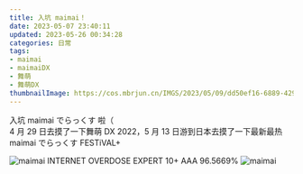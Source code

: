 ```yaml
---
title: 入坑 maimai！
date: 2023-05-07 23:40:11
updated: 2023-05-26 00:34:28
categories: 日常
tags:
- maimai
- maimaiDX
- 舞萌
- 舞萌DX
thumbnailImage: https://cos.mbrjun.cn/IMGS/2023/05/09/dd50ef16-6889-4291-bdb1-6522c7631f1a.webp
---
```

入坑 maimai でらっくす 啦（  
4 月 29 日去摸了一下舞萌 DX 2022，5 月 13 日游到日本去摸了一下最新最热 maimai でらっくす FESTiVAL+  

<!-- more -->
![maimai INTERNET OVERDOSE EXPERT 10+ AAA 96.5669%](https://cos.mbrjun.cn/IMGS/2023/05/25/0cff3d76-b17e-434e-897f-2ca9dd537567.webp)
![maimai](https://cos.mbrjun.cn/IMGS/2023/05/09/5b63ff96-34b9-4b8f-98bc-b346a34f1da0.webp)
